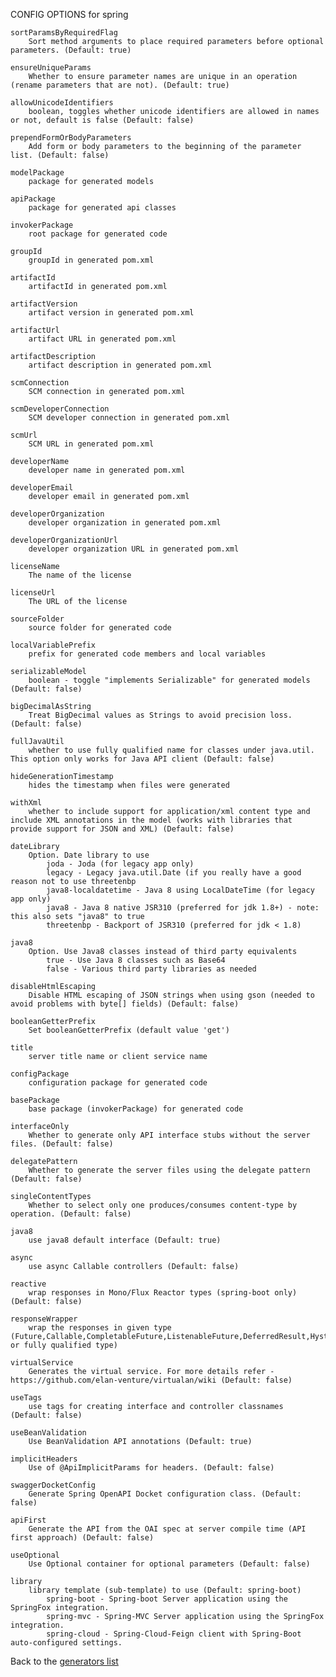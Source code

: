 
CONFIG OPTIONS for spring

	sortParamsByRequiredFlag
	    Sort method arguments to place required parameters before optional parameters. (Default: true)

	ensureUniqueParams
	    Whether to ensure parameter names are unique in an operation (rename parameters that are not). (Default: true)

	allowUnicodeIdentifiers
	    boolean, toggles whether unicode identifiers are allowed in names or not, default is false (Default: false)

	prependFormOrBodyParameters
	    Add form or body parameters to the beginning of the parameter list. (Default: false)

	modelPackage
	    package for generated models

	apiPackage
	    package for generated api classes

	invokerPackage
	    root package for generated code

	groupId
	    groupId in generated pom.xml

	artifactId
	    artifactId in generated pom.xml

	artifactVersion
	    artifact version in generated pom.xml

	artifactUrl
	    artifact URL in generated pom.xml

	artifactDescription
	    artifact description in generated pom.xml

	scmConnection
	    SCM connection in generated pom.xml

	scmDeveloperConnection
	    SCM developer connection in generated pom.xml

	scmUrl
	    SCM URL in generated pom.xml

	developerName
	    developer name in generated pom.xml

	developerEmail
	    developer email in generated pom.xml

	developerOrganization
	    developer organization in generated pom.xml

	developerOrganizationUrl
	    developer organization URL in generated pom.xml

	licenseName
	    The name of the license

	licenseUrl
	    The URL of the license

	sourceFolder
	    source folder for generated code

	localVariablePrefix
	    prefix for generated code members and local variables

	serializableModel
	    boolean - toggle "implements Serializable" for generated models (Default: false)

	bigDecimalAsString
	    Treat BigDecimal values as Strings to avoid precision loss. (Default: false)

	fullJavaUtil
	    whether to use fully qualified name for classes under java.util. This option only works for Java API client (Default: false)

	hideGenerationTimestamp
	    hides the timestamp when files were generated

	withXml
	    whether to include support for application/xml content type and include XML annotations in the model (works with libraries that provide support for JSON and XML) (Default: false)

	dateLibrary
	    Option. Date library to use
	        joda - Joda (for legacy app only)
	        legacy - Legacy java.util.Date (if you really have a good reason not to use threetenbp
	        java8-localdatetime - Java 8 using LocalDateTime (for legacy app only)
	        java8 - Java 8 native JSR310 (preferred for jdk 1.8+) - note: this also sets "java8" to true
	        threetenbp - Backport of JSR310 (preferred for jdk < 1.8)

	java8
	    Option. Use Java8 classes instead of third party equivalents
	        true - Use Java 8 classes such as Base64
	        false - Various third party libraries as needed

	disableHtmlEscaping
	    Disable HTML escaping of JSON strings when using gson (needed to avoid problems with byte[] fields) (Default: false)

	booleanGetterPrefix
	    Set booleanGetterPrefix (default value 'get')

	title
	    server title name or client service name

	configPackage
	    configuration package for generated code

	basePackage
	    base package (invokerPackage) for generated code

	interfaceOnly
	    Whether to generate only API interface stubs without the server files. (Default: false)

	delegatePattern
	    Whether to generate the server files using the delegate pattern (Default: false)

	singleContentTypes
	    Whether to select only one produces/consumes content-type by operation. (Default: false)

	java8
	    use java8 default interface (Default: true)

	async
	    use async Callable controllers (Default: false)

	reactive
	    wrap responses in Mono/Flux Reactor types (spring-boot only) (Default: false)

	responseWrapper
	    wrap the responses in given type (Future,Callable,CompletableFuture,ListenableFuture,DeferredResult,HystrixCommand,RxObservable,RxSingle or fully qualified type)

	virtualService
	    Generates the virtual service. For more details refer - https://github.com/elan-venture/virtualan/wiki (Default: false)

	useTags
	    use tags for creating interface and controller classnames (Default: false)

	useBeanValidation
	    Use BeanValidation API annotations (Default: true)

	implicitHeaders
	    Use of @ApiImplicitParams for headers. (Default: false)

	swaggerDocketConfig
	    Generate Spring OpenAPI Docket configuration class. (Default: false)

	apiFirst
	    Generate the API from the OAI spec at server compile time (API first approach) (Default: false)

	useOptional
	    Use Optional container for optional parameters (Default: false)

	library
	    library template (sub-template) to use (Default: spring-boot)
	        spring-boot - Spring-boot Server application using the SpringFox integration.
	        spring-mvc - Spring-MVC Server application using the SpringFox integration.
	        spring-cloud - Spring-Cloud-Feign client with Spring-Boot auto-configured settings.

Back to the [generators list](README.md)
